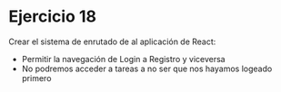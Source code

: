 # Ejercicio 18
Crear el sistema de enrutado de al aplicación de React:
- Permitir la navegación de Login a Registro y viceversa
- No podremos acceder a tareas a no ser que nos hayamos logeado primero